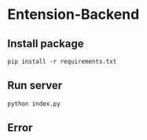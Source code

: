 # Entension-Backend

## Install package
```
pip install -r requirements.txt
```

## Run server
```
python index.py
```

## Error